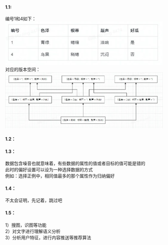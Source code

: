 #### 1.1:
编号1和4如下：  
![image1](https://github.com/Elissa0723/Watermelon_answer/blob/main/%E7%AC%AC%E4%B8%80%E7%AB%A0%20%E7%BB%AA%E8%AE%BA/1.1.1.jpg)   
对应的版本空间：  
![image1](https://github.com/Elissa0723/Watermelon_answer/blob/main/%E7%AC%AC%E4%B8%80%E7%AB%A0%20%E7%BB%AA%E8%AE%BA/1.1.2.jpg)   

#### 1.2：



#### 1.3：
数据包含噪音也就意味着，有些数据的属性的值或者目标的值可能是错的     
此时的偏好设置可以设为一种选择数据的方式     
例如：选择正例中，相同值最多的那个属性作为归纳偏好      

#### 1.4：
不太会证明，先记着，跳过吧


#### 1.5：
1）搜图，识图等功能     
2）对文字进行理解语义分析     
3）分析用户特征，进行内容推送等推荐算法     
